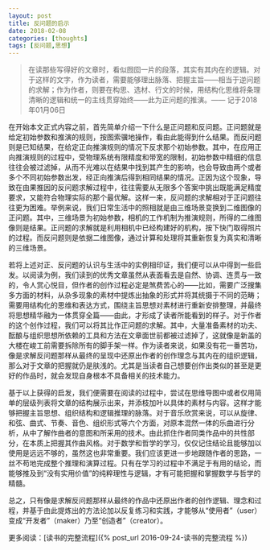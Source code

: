 ```yaml
---
layout: post
title: 反问题的启示
date: 2018-02-08
categories: [thoughts]
tags: [反问题,思想]
---
```


> 在读那些写得好的文章时，看似囫囵一片的段落，其实有其内在的逻辑。对于这样的文字，作为读者，需要能够理出脉落、把握主旨——相当于逆问题的求解；作为作者，则要在构思、选材、行文的时候，用结构化思维将条理清晰的逻辑和统一的主线贯穿始终——此为正问题的推演。—— 记于2018年01月06日

在开始本文正式内容之前，首先简单介绍一下什么是正问题和反问题。正问题就是给定初始参数和推演的规则，按图索骥地操作，看由此能得到什么结果。而反问题则是已知结果，在给定正向推演规则的情况下反求那个初始参数。其中，在应用正向推演规则的过程中，受物理系统有限精度和带宽的限制，初始参数中精细的信息往往会被过滤掉，从而不光难以在结果中找到其产生的影响，也会导致由两个或者多个不同初始参数出发，经正向推演后得到相同结果的情况。正因为这个现象，导致在由果推因的反问题求解过程中，往往需要从无限多个答案中挑出既能满足精度要求，又能符合物理实际的那个最优解。这样一来，反问题的求解相对于正问题往往更为困难。举例来说，我们日常生活中的照相就是由三维场景变换到二维图像的正问题。其中，三维场景为初始参数，相机的工作机制为推演规则，所得的二维图像则是结果。正问题的求解就是利用相机中已经构建好的机构，按下快门取得照片的过程。而反问题则是依据二维图像，通过计算和处理将其重新恢复为真实和清晰的三维场景。

若将上述对正、反问题的认识与生活中的实例相印证，我们便可以从中得到一些启发。以阅读为例，我们读到的优秀文章虽然从表面看去是自然、协调、连贯与一致的，令人赏心悦目，但作者的创作过程必定是煞费苦心的——比如，需要广泛搜集多方面的材料，从杂多现象的素材中提炼出抽象的形式并将其统摄于不同的范畴；需要用结构化的思维和表达方式，围绕主旨思想对素材进行重新安排整理，并最终将思想精华融为一体贯穿全篇——由此，才形成了读者所能看到的样子。对于作者的这个创作过程，我们可以将其比作正问题的求解。其中，大量准备素材的功夫、酝酿与组织思想所依赖的工具和方法在文章面世前都被过滤掉了，这就像是新盖的大楼在峻工前需要拆除所有的脚手架一样。作为读者来说，如果没有花一番苦功，像是求解反问题那样从最终的呈现中还原出作者的创作理念与其内在的组织逻辑，那么对于文章的把握就仍是肤浅的。尤其是当读者自己想要创作出类似的甚至是更好的作品时，就会发现自身根本不具备相关的技术能力。

基于以上获得的启发，我们便需要在阅读的过程中，尝试在思维导图中或者仅用简单的层级列表将文章的结构展示出来，并添枝加叶以具体的素材与内容。这样才能够把握主旨思想、组织结构和逻辑推理的脉落。对于音乐欣赏来说，可以从旋律、和弦、曲式、节奏、音色、组织形式等六个方面，对原本混然一体的乐曲进行分析，从中了解作曲者的意图和所采用的技术。由此抓住作者同类作品中的共性部分，在本质上把握其作曲风格。对于数学和哲学的学习，仅仅记住结论且能够加以使用是远远不够的，虽然这也非常重要。我们应该更进一步地跟随作者的思路，一丝不苟地完成整个推理和演算过程。只有在学习的过程中不满足于有用的结论，而能够推及到“没有实用价值”的纯粹理性与逻辑，才有可能把握和掌握数学与哲学的精髓。

总之，只有像是求解反问题那样从最终的作品中还原出作者的创作逻辑、理念和过程，并基于由此提炼出的方法论加以反复练习和实践，才能够从“使用者”（user）变成“开发者”（maker）乃至“创造者”（creator）。

更多阅读：[读书的完整流程]({% post_url 2016-09-24-读书的完整流程 %})
